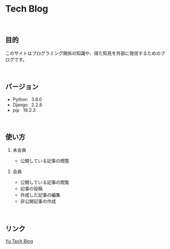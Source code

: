 # Tech Blog

<br>

## 目的
このサイトはプログラミング関係の知識や、得た知見を外部に発信するためのブログです。

<br>

## バージョン

*  Python &nbsp; 3.8.0  
*  Django &nbsp; 2.2.8
*  pip &nbsp; 19.2.3  

<br>

## 使い方

1. 未会員
    - 公開している記事の閲覧

2. 会員
    - 公開している記事の閲覧
    - 記事の投稿
    - 作成した記事の編集
    - 非公開記事の作成

<br>

## リンク

[Yu Tech Blog](https://yusekita.com)
